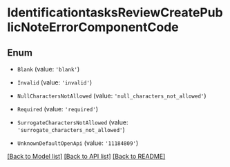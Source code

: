 # IdentificationtasksReviewCreatePublicNoteErrorComponentCode


## Enum

* `Blank` (value: `'blank'`)

* `Invalid` (value: `'invalid'`)

* `NullCharactersNotAllowed` (value: `'null_characters_not_allowed'`)

* `Required` (value: `'required'`)

* `SurrogateCharactersNotAllowed` (value: `'surrogate_characters_not_allowed'`)

* `UnknownDefaultOpenApi` (value: `'11184809'`)

[[Back to Model list]](../README.md#documentation-for-models) [[Back to API list]](../README.md#documentation-for-api-endpoints) [[Back to README]](../README.md)
